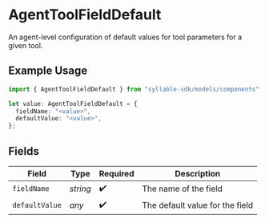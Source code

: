 # AgentToolFieldDefault

An agent-level configuration of default values for tool parameters for a given tool.

## Example Usage

```typescript
import { AgentToolFieldDefault } from "syllable-sdk/models/components";

let value: AgentToolFieldDefault = {
  fieldName: "<value>",
  defaultValue: "<value>",
};
```

## Fields

| Field                           | Type                            | Required                        | Description                     |
| ------------------------------- | ------------------------------- | ------------------------------- | ------------------------------- |
| `fieldName`                     | *string*                        | :heavy_check_mark:              | The name of the field           |
| `defaultValue`                  | *any*                           | :heavy_check_mark:              | The default value for the field |